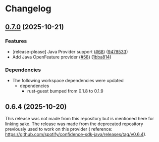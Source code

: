 # Changelog

## [0.7.0](https://github.com/fabriziodemaria/confidence-resolver-rust/compare/openfeature-provider-java-v0.6.4...openfeature-provider-java-v0.7.0) (2025-10-21)


### Features

* [release-please] Java Provider support ([#68](https://github.com/fabriziodemaria/confidence-resolver-rust/issues/68)) ([9478533](https://github.com/fabriziodemaria/confidence-resolver-rust/commit/9478533960bf02e86d4ed1aab7ac1edd5034c3fb))
* Add Java OpenFeature provider ([#58](https://github.com/fabriziodemaria/confidence-resolver-rust/issues/58)) ([1bba814](https://github.com/fabriziodemaria/confidence-resolver-rust/commit/1bba8145be547bce4f704585feef5f41d8dbc8bd))


### Dependencies

* The following workspace dependencies were updated
  * dependencies
    * rust-guest bumped from 0.1.8 to 0.1.9

## 0.6.4 (2025-10-20)

This release was not made from this repository but is mentioned here for linking sake. The release was made from the deprecated repository previously used to work on this provider ( reference: https://github.com/spotify/confidence-sdk-java/releases/tag/v0.6.4).
